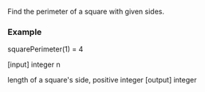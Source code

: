 Find the perimeter of a square with given sides.

### Example

squarePerimeter(1) = 4

[input] integer n

length of a square's side, positive integer
[output] integer
